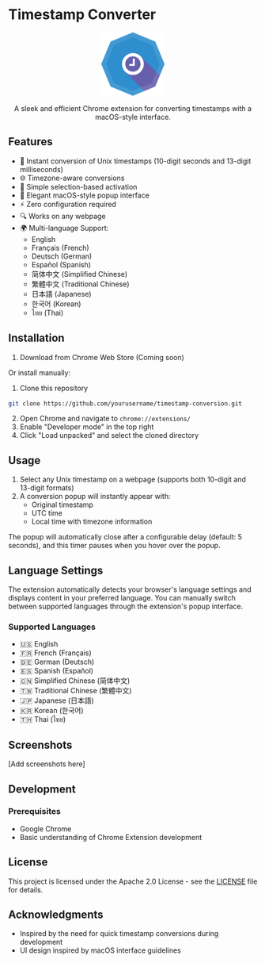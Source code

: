 # Timestamp Converter

<div align="center">
  <img src="images/icon128.png" alt="Timestamp Converter Logo" width="128" height="128">
  <p>A sleek and efficient Chrome extension for converting timestamps with a macOS-style interface.</p>
</div>

## Features

- 🔄 Instant conversion of Unix timestamps (10-digit seconds and 13-digit milliseconds)
- 🌐 Timezone-aware conversions
- 🎯 Simple selection-based activation
- 💫 Elegant macOS-style popup interface
- ⚡️ Zero configuration required
- 🔍 Works on any webpage
- 🌍 Multi-language Support:
  - English
  - Français (French)
  - Deutsch (German)
  - Español (Spanish)
  - 简体中文 (Simplified Chinese)
  - 繁體中文 (Traditional Chinese)
  - 日本語 (Japanese)
  - 한국어 (Korean)
  - ไทย (Thai)

## Installation

1. Download from Chrome Web Store (Coming soon)

Or install manually:

1. Clone this repository
```bash
git clone https://github.com/yourusername/timestamp-conversion.git
```

2. Open Chrome and navigate to `chrome://extensions/`
3. Enable "Developer mode" in the top right
4. Click "Load unpacked" and select the cloned directory

## Usage

1. Select any Unix timestamp on a webpage (supports both 10-digit and 13-digit formats)
2. A conversion popup will instantly appear with:
   - Original timestamp
   - UTC time
   - Local time with timezone information

The popup will automatically close after a configurable delay (default: 5 seconds), and this timer pauses when you hover over the popup.

## Language Settings

The extension automatically detects your browser's language settings and displays content in your preferred language. You can manually switch between supported languages through the extension's popup interface.

### Supported Languages

- 🇺🇸 English
- 🇫🇷 French (Français)
- 🇩🇪 German (Deutsch)
- 🇪🇸 Spanish (Español)
- 🇨🇳 Simplified Chinese (简体中文)
- 🇹🇼 Traditional Chinese (繁體中文)
- 🇯🇵 Japanese (日本語)
- 🇰🇷 Korean (한국어)
- 🇹🇭 Thai (ไทย)

## Screenshots

[Add screenshots here]

## Development

### Prerequisites
- Google Chrome
- Basic understanding of Chrome Extension development

## License

This project is licensed under the Apache 2.0 License - see the [LICENSE](LICENSE) file for details.

## Acknowledgments

- Inspired by the need for quick timestamp conversions during development
- UI design inspired by macOS interface guidelines
